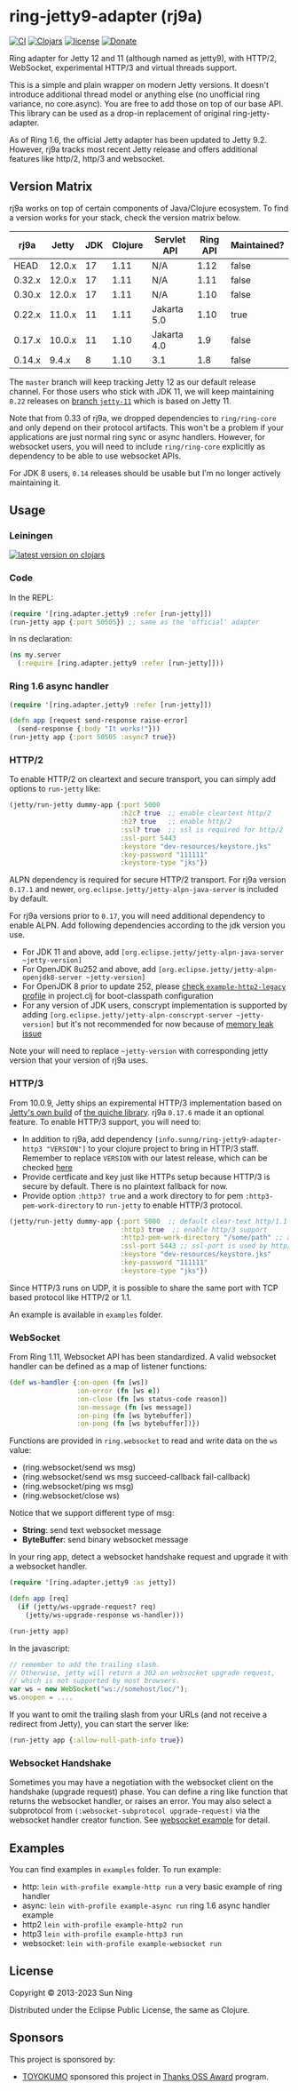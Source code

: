 # ring-jetty9-adapter (rj9a)

[![CI](https://github.com/sunng87/ring-jetty9-adapter/actions/workflows/clojure.yml/badge.svg)](https://github.com/sunng87/ring-jetty9-adapter/actions/workflows/clojure.yml)
[![Clojars](https://img.shields.io/clojars/v/info.sunng/ring-jetty9-adapter.svg?maxAge=2592000)](https://clojars.org/info.sunng/ring-jetty9-adapter)
[![license](https://img.shields.io/github/license/sunng87/ring-jetty9-adapter.svg?maxAge=2592000)]()
[![Donate](https://img.shields.io/badge/donate-liberapay-yellow.svg)](https://liberapay.com/Sunng/donate)

Ring adapter for Jetty 12 and 11 (although named as jetty9), with HTTP/2,
WebSocket, experimental HTTP/3 and virtual threads support.

This is a simple and plain wrapper on modern Jetty versions. It
doesn't introduce additional thread model or anything else (no
unofficial ring variance, no core.async). You are free to add those on
top of our base API. This library can be used as a drop-in replacement
of original ring-jetty-adapter.

As of Ring 1.6, the official Jetty adapter has been updated to Jetty
9.2. However, rj9a tracks most recent Jetty release and offers
additional features like http/2, http/3 and websocket.

## Version Matrix

rj9a works on top of certain components of Java/Clojure ecosystem. To find a
version works for your stack, check the version matrix below.

| rj9a | Jetty | JDK | Clojure | Servlet API | Ring API | Maintained? |
| --- | --- | --- | --- | --- | --- | --- |
| HEAD | 12.0.x | 17 | 1.11 | N/A | 1.12 | false |
| 0.32.x | 12.0.x | 17 | 1.11 | N/A | 1.11 | false |
| 0.30.x | 12.0.x | 17 | 1.11 | N/A | 1.10 | false |
| 0.22.x | 11.0.x | 11 | 1.11 | Jakarta 5.0 | 1.10 | true |
| 0.17.x | 10.0.x | 11 | 1.10 | Jakarta 4.0 | 1.9 | false |
| 0.14.x | 9.4.x | 8 | 1.10 | 3.1 | 1.8 | false |

The `master` branch will keep tracking Jetty 12 as our default release
channel. For those users who stick with JDK 11, we will keep maintaining `0.22`
releases on [branch
`jetty-11`](https://github.com/sunng87/ring-jetty9-adapter/tree/jetty-11) which
is based on Jetty 11.

Note that from 0.33 of rj9a, we dropped dependencies to `ring/ring-core` and
only depend on their protocol artifacts. This won't be a problem if your
applications are just normal ring sync or async handlers. However, for websocket
users, you will need to include `ring/ring-core` explicitly as dependency to be
able to use websocket APIs.

For JDK 8 users, `0.14` releases should be usable but I'm no longer actively
maintaining it.

## Usage

### Leiningen

[![latest version on clojars](http://clojars.org/info.sunng/ring-jetty9-adapter/latest-version.svg)](https://clojars.org/info.sunng/ring-jetty9-adapter)

### Code

In the REPL:

```clojure
(require '[ring.adapter.jetty9 :refer [run-jetty]])
(run-jetty app {:port 50505}) ;; same as the 'official' adapter
```

In ns declaration:

```clojure
(ns my.server
  (:require [ring.adapter.jetty9 :refer [run-jetty]]))
```

### Ring 1.6 async handler

```clojure
(require '[ring.adapter.jetty9 :refer [run-jetty]])

(defn app [request send-response raise-error]
  (send-response {:body "It works!"}))
(run-jetty app {:port 50505 :async? true})
```

### HTTP/2

To enable HTTP/2 on cleartext and secure transport, you can simply add
options to `run-jetty` like:

```clojure
(jetty/run-jetty dummy-app {:port 5000
                            :h2c? true  ;; enable cleartext http/2
                            :h2? true   ;; enable http/2
                            :ssl? true  ;; ssl is required for http/2
                            :ssl-port 5443
                            :keystore "dev-resources/keystore.jks"
                            :key-password "111111"
                            :keystore-type "jks"})
```

ALPN dependency is required for secure HTTP/2 transport. For rj9a
version `0.17.1` and newer, `org.eclipse.jetty/jetty-alpn-java-server`
is included by default.

For rj9a versions prior to `0.17`, you will need additional dependency
to enable ALPN. Add following dependencies according to the jdk
version you use.

* For JDK 11 and above, add `[org.eclipse.jetty/jetty-alpn-java-server ~jetty-version]`
* For OpenJDK 8u252 and above, add `[org.eclipse.jetty/jetty-alpn-openjdk8-server ~jetty-version]`
* For OpenJDK 8 prior to update 252, please [check
`example-http2-legacy`
profile](https://github.com/sunng87/ring-jetty9-adapter/blob/0.14.3/project.clj#L26)
in project.clj for boot-classpath configuration
* For any version of JDK users, conscrypt implementation is supported by
adding `[org.eclipse.jetty/jetty-alpn-conscrypt-server
~jetty-version]` but it's not recommended for now because of [memory
leak issue](https://github.com/google/conscrypt/issues/835)

Note your will need to replace `~jetty-version` with corresponding jetty version that
your version of rj9a uses.

### HTTP/3

From 10.0.9, Jetty ships an expiremental HTTP/3 implementation based
on [Jetty's own build](https://github.com/jetty-project/jetty-quiche-native) of
[the quiche library](https://github.com/cloudflare/quiche). rj9a `0.17.6` made
it an optional feature. To enable HTTP/3 support, you will need to:

* In addition to rj9a, add dependency
  `[info.sunng/ring-jetty9-adapter-http3 "VERSION"]` to your clojure
  project to bring in HTTP/3 staff. Remember to replace `VERSION` with our
  latest release, which can be checked
  [here](https://clojars.org/info.sunng/ring-jetty9-adapter-http3)
* Provide certficate and key just like HTTPs setup because HTTP/3 is
  secure by default. There is no plaintext fallback for now.
* Provide option `:http3? true` and a work directory to for pem
  `:http3-pem-work-directory` to `run-jetty` to enable HTTP/3 protocol.

```clojure
(jetty/run-jetty dummy-app {:port 5000  ;; default clear-text http/1.1 port
                            :http3 true  ;; enable http/3 support
                            :http3-pem-work-directory "/some/path" ;; a pre-created directory for quic configuration
                            :ssl-port 5443 ;; ssl-port is used by http/3
                            :keystore "dev-resources/keystore.jks"
                            :key-password "111111"
                            :keystore-type "jks"})
```

Since HTTP/3 runs on UDP, it is possible to share the same port with
TCP based protocol like HTTP/2 or 1.1.

An example is available in `examples` folder.

### WebSocket

From Ring 1.11, Websocket API has been standardized. A valid websocket handler
can be defined as a map of listener functions:

```clojure
(def ws-handler {:on-open (fn [ws])
                 :on-error (fn [ws e])
                 :on-close (fn [ws status-code reason])
                 :on-message (fn [ws message])
                 :on-ping (fn [ws bytebuffer])
                 :on-pong (fn [ws bytebuffer])})
```

Functions are provided in `ring.websocket` to read and write data on the `ws`
value:

* (ring.websocket/send ws msg)
* (ring.websocket/send ws msg succeed-callback fail-callback)
* (ring.websocket/ping ws msg)
* (ring.websocket/close ws)

Notice that we support different type of msg:

* **String**: send text websocket message
* **ByteBuffer**: send binary websocket message

In your ring app, detect a websocket handshake request and upgrade it
with a websocket handler.

```clojure
(require '[ring.adapter.jetty9 :as jetty])

(defn app [req]
  (if (jetty/ws-upgrade-request? req)
    (jetty/ws-upgrade-response ws-handler)))

(run-jetty app)
```

In the javascript:
```javascript
// remember to add the trailing slash.
// Otherwise, jetty will return a 302 on websocket upgrade request,
// which is not supported by most browsers.
var ws = new WebSocket("ws://somehost/loc/");
ws.onopen = ....
```

If you want to omit the trailing slash from your URLs (and not receive
a redirect from Jetty), you can start the server like:
```clojure
(run-jetty app {:allow-null-path-info true})
```

### Websocket Handshake

Sometimes you may have a negotiation with the websocket client on the
handshake (upgrade request) phase. You can define a ring like function
that returns the websocket handler, or raises an error. You may also
select a subprotocol from `(:websocket-subprotocol upgrade-request)` via the
websocket handler creator function. See [websocket
example](https://github.com/sunng87/ring-jetty9-adapter/blob/master/examples/rj9a/websocket.clj)
for detail.

## Examples

You can find examples in `examples` folder. To run example:

* http: `lein with-profile example-http run` a very basic
  example of ring handler
* async: `lein with-profile example-async run` ring 1.6 async
  handler example
* http2 `lein with-profile example-http2 run`
* http3 `lein with-profile example-http3 run`
* websocket: `lein with-profile example-websocket run`

## License

Copyright © 2013-2023 Sun Ning

Distributed under the Eclipse Public License, the same as Clojure.

## Sponsors

This project is sponsored by:

- [TOYOKUMO](https://github.com/toyokumo) sponsored this project in [Thanks OSS
  Award](https://oss.toyokumo.co.jp/) program.
